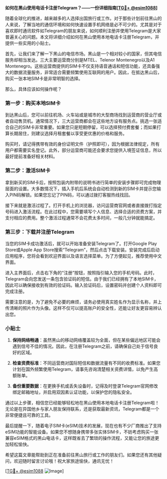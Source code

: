 **如何在黑山使用电话卡注册Telegram？——一份详细指南[[TG💪+ @esim1088](https://t.me/s/esim1088)]**

随着全球化的推进，越来越多的人选择出国旅行或工作。对于那些计划前往黑山的人来说，了解当地的通信环境和如何快速设置手机网络是必不可少的。尤其是对于喜欢即时通讯软件如Telegram的朋友来说，如何顺利注册并使用Telegram是大家普遍关心的问题。本文将详细介绍如何在黑山使用本地电话卡注册Telegram，并提供一些实用的小贴士。

首先，让我们来了解一下黑山的电信市场。黑山是一个相对较小的国家，但其电信服务却相当发达。三大主要运营商分别是MTEL、Telenor Montenegro以及A1 Montenegro。这些运营商提供的SIM卡不仅支持语音通话和短信功能，还具备强大的数据流量服务，非常适合需要频繁使用互联网的用户。因此，在抵达黑山后，购买一张本地SIM卡是非常明智的选择。

那么，具体应该如何操作呢？

### 第一步：购买本地SIM卡

到达黑山后，您可以前往机场、火车站或是城市的大型商场找到运营商的营业厅或者自动售货机。通常情况下，三大运营商都会在这些地方设有服务点。挑选一张适合自己的SIM卡非常重要。如果您只是短期停留，可以选择预付费套餐；而如果打算长期居住，则建议选择月租套餐以享受更优惠的价格和服务。

购买时，请记得携带有效的身份证明文件（护照即可），因为根据法律规定，所有用户都需要实名登记。此外，部分运营商可能还会要求您提供入境签证信息，所以最好提前准备好相关材料。

### 第二步：激活SIM卡

拿到新买的SIM卡后，按照包装内附带的说明书进行简单的安装步骤即可完成物理层面的设置。大多数情况下，插入手机后系统会自动检测到新的SIM卡并提示您输入PIN码解锁。如果您忘记了PIN码，可以通过拨打客服热线找回。

接下来就是激活过程了。打开手机上的浏览器，访问运营商官网或者直接拨打指定号码进入激活流程。在此过程中，您需要填写个人信息、选择合适的资费方案，并支付相应的费用。整个激活过程通常不会花费太多时间，一般几分钟就能搞定。

### 第三步：下载并注册Telegram

当您的SIM卡成功激活后，就可以开始准备安装Telegram了。打开Google Play Store或Apple App Store搜索“Telegram”，然后点击下载安装。安装完成后启动应用程序，您将会看到欢迎界面以及语言选择菜单。为了方便起见，推荐使用中文界面。

进入主界面后，点击右下角的“注册”按钮，按照指引输入您的手机号码。此时，Telegram会向您发送一条包含验证码的短信。由于我们已经拥有了本地SIM卡，因此可以确保接收到有效的验证码。输入验证码后，设置密码并创建个人资料即可完成注册。

需要注意的是，为了避免不必要的麻烦，请务必使用真实姓名作为显示名称，并上传清晰的照片作为头像。这样不仅可以提高账户的安全性，还能让好友更容易辨认出您。

### 小贴士

1. **保持网络畅通**：虽然黑山的移动网络覆盖较为全面，但在某些偏远地区可能会遇到信号不佳的情况。因此，在注册Telegram之前，请确保自己处于信号良好的区域。
   
2. **检查资费标准**：不同运营商对国际短信和数据流量有不同的收费标准。如果您计划在国外频繁使用Telegram，请事先咨询清楚相关资费详情，以免产生高额账单。

3. **备份重要数据**：在更换手机或丢失设备时，记得及时登录Telegram官网修改绑定邮箱地址，并启用双因素认证功能，以保护您的隐私安全。

通过以上步骤，相信您已经能够轻松地在黑山使用本地电话卡注册Telegram啦！无论是在异国他乡与家人朋友保持联系，还是获取最新资讯，Telegram都是一个非常便捷且可靠的工具。

最后提醒一下，随着电子SIM卡(eSIM)技术的发展，现在也有不少厂商推出了支持eSIM功能的智能设备。如果您不想随身携带多张实体SIM卡，不妨考虑购买一张兼容eSIM格式的黑山电话卡，这样既省去了繁琐的操作流程，又能让您的旅途更加轻松愉快。

希望这篇文章能帮助到正在准备前往黑山旅行或工作的朋友们。如果您还有其他疑问，欢迎随时留言讨论哦！祝大家旅途愉快，通讯无忧！

[[TG💪+ @esim1088](https://t.me/s/esim1088) ![Image](https://i.postimg.cc/4NQfJmqS/Snipaste-2025-05-13-00-14-12.png)]